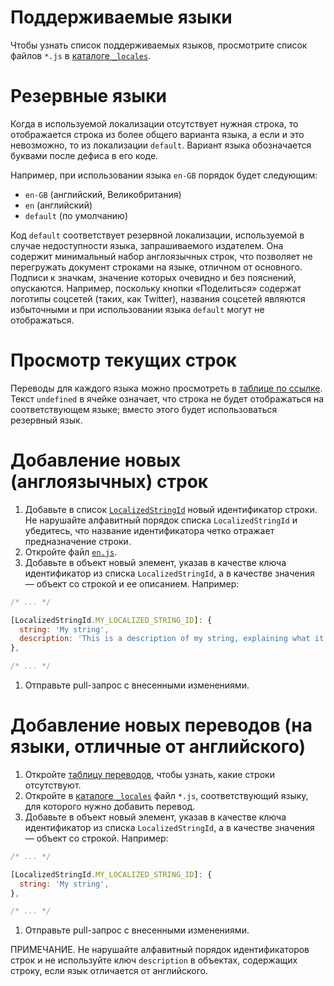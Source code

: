 # Поддерживаемые языки

Чтобы узнать список поддерживаемых языков, просмотрите список файлов `*.js` в [каталоге `_locales`](https://github.com/ampproject/amphtml/tree/main/extensions/amp-story/1.0/_locales).

# Резервные языки

Когда в используемой локализации отсутствует нужная строка, то отображается строка из более общего варианта языка, а если и это невозможно, то из локализации `default`. Вариант языка обозначается буквами после дефиса в его коде.

Например, при использовании языка `en-GB` порядок будет следующим:

- `en-GB` (английский, Великобритания)
- `en` (английский)
- `default` (по умолчанию)

Код `default` соответствует резервной локализации, используемой в случае недоступности языка, запрашиваемого издателем. Она содержит минимальный набор англоязычных строк, что позволяет не перегружать документ строками на языке, отличном от основного. Подписи к значкам, значение которых очевидно и без пояснений, опускаются. Например, поскольку кнопки «Поделиться» содержат логотипы соцсетей (таких, как Twitter), названия соцсетей являются избыточными и при использовании языка `default` могут не отображаться.

# Просмотр текущих строк

Переводы для каждого языка можно просмотреть в [таблице по ссылке](https://bit.ly/amp-story-strings). Текст `undefined` в ячейке означает, что строка не будет отображаться на соответствующем языке; вместо этого будет использоваться резервный язык.

# Добавление новых (англоязычных) строк

1. Добавьте в список [`LocalizedStringId`](https://github.com/ampproject/amphtml/blob/main/src/localized-strings.js#L31) новый идентификатор строки. Не нарушайте алфавитный порядок списка `LocalizedStringId` и убедитесь, что название идентификатора четко отражает предназначение строки.
2. Откройте файл [`en.js`](https://github.com/ampproject/amphtml/blob/main/extensions/amp-story/1.0/_locales/en.js).
3. Добавьте в объект новый элемент, указав в качестве ключа идентификатор из списка `LocalizedStringId`, а в качестве значения — объект со строкой и ее описанием. Например:

```javascript
/* ... */

[LocalizedStringId.MY_LOCALIZED_STRING_ID]: {
  string: 'My string',
  description: 'This is a description of my string, explaining what it means and/or how it is used.',
},

/* ... */
```

1. Отправьте pull-запрос с внесенными изменениями.

# Добавление новых переводов (на языки, отличные от английского)

1. Откройте [таблицу переводов](https://bit.ly/amp-story-strings), чтобы узнать, какие строки отсутствуют.
2. Откройте в [каталоге `_locales`](https://github.com/ampproject/amphtml/tree/main/extensions/amp-story/1.0/_locales) файл `*.js`, соответствующий языку, для которого нужно добавить перевод.
3. Добавьте в объект новый элемент, указав в качестве ключа идентификатор из списка `LocalizedStringId`, а в качестве значения — объект со строкой. Например:

```javascript
/* ... */

[LocalizedStringId.MY_LOCALIZED_STRING_ID]: {
  string: 'My string',
},

/* ... */
```

1. Отправьте pull-запрос с внесенными изменениями.

ПРИМЕЧАНИЕ. Не нарушайте алфавитный порядок идентификаторов строк и не используйте ключ `description` в объектах, содержащих строку, если язык отличается от английского.
